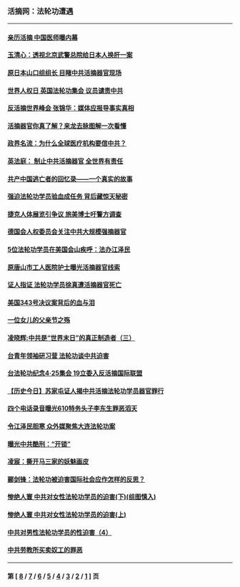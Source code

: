 ### 活摘网：法轮功遭遇
---
#### [亲历活摘 中国医师曝内幕](../../pages/nf5881/n14040389.md?09150430) 
#### [玉清心：透视北京武警总院给日本人换肝一案](../../pages/nf5881/n13771978.md?09150430) 
#### [原日本山口组组长 目睹中共活摘器官现场](../../pages/nf5881/n13767360.md?09150430) 
#### [世界人权日 英国法轮功集会 议员谴责中共](../../pages/nf5881/n13431763.md?09150430) 
#### [反活摘世界峰会 张锦华：媒体应报导事实真相](../../pages/nf5881/n13278502.md?09150430) 
#### [活摘器官你真了解？来龙去脉图解一次看懂](../../pages/nf5881/n13013820.md?09150430) 
#### [政界名流：为什么全球医疗机构要信中共？](../../pages/nf5881/n11945479.md?09150430) 
#### [英法庭： 制止中共活摘器官 全世界有责任](../../pages/nf5881/n11330691.md?09150430) 
#### [共产中国逃亡者的回忆录——一个真实的故事](../../pages/nf5881/n10918649.md?09150430) 
#### [强迫法轮功学员验血成任务 背后藏惊天秘密](../../pages/nf5881/n4252384.md?09150430) 
#### [捷克人体展览引争议 旅美博士吁警方调查](../../pages/nf5881/n9429187.md?09150430) 
#### [德国会人权委员会关注中共大规模强摘器官](../../pages/nf5881/n8418950.md?09150430) 
#### [5位法轮功学员在美国会山疾呼：法办江泽民](../../pages/nf5881/n8101519.md?09150430) 
#### [原唐山市工人医院护士曝光活摘器官线索](../../pages/nf5881/n8076384.md?09150430) 
#### [证人指证 法轮功学员徐真遭活摘器官死亡](../../pages/nf5881/n8042467.md?09150430) 
#### [美国343号决议案背后的血与泪](../../pages/nf5881/n8020684.md?09150430) 
#### [一位女儿的父亲节之殇](../../pages/nf5881/n8014122.md?09150430) 
#### [凌晓辉:中共是“世界末日”的真正制造者（三）](../../pages/nf5881/n4210333.md?09150430) 
#### [台青年领袖研习营 法轮功谈中共迫害](../../pages/nf5881/n4141857.md?09150430) 
#### [台法轮功纪念4‧25集会 19立委入反活摘国际联盟](../../pages/nf5881/n4141821.md?09150430) 
#### [【历史今日】苏家屯证人揭中共活摘法轮功学员器官罪行](../../pages/nf5881/n4135912.md?09150430) 
#### [四个电话录音曝光610特务头子李东生罪恶滔天](../../pages/nf5881/n4040060.md?09150430) 
#### [令江泽民胆寒 众外媒聚焦大连法轮功案](../../pages/nf5881/n3932671.md?09150430) 
#### [曝光中共酷刑：“开锁”](../../pages/nf5881/n3889373.md?09150430) 
#### [凌宸：撕开马三家的妖魅画皮](../../pages/nf5881/n3849369.md?09150430) 
#### [郦剑锋：法轮功被迫害国际社会应作怎样的反思？](../../pages/nf5881/n3824560.md?09150430) 
#### [惨绝人寰 中共对女性法轮功学员的迫害(下)(组图慎入)](../../pages/nf5881/n3816285.md?09150430) 
#### [惨绝人寰 中共对女性法轮功学员的迫害(上)](../../pages/nf5881/n3815374.md?09150430) 
#### [中共对男性法轮功学员的性迫害（4）](../../pages/nf5881/n3769144.md?09150430) 
#### [中共劳教所买卖奴工的罪恶](../../pages/nf5881/n3769378.md?09150430) 

---
#### 第 [ [8](./8.md?09150430) / [7](./7.md?09150430) / [6](./6.md?09150430) / [5](./5.md?09150430) / [4](./4.md?09150430) / [3](./3.md?09150430) / [2](./2.md?09150430) / [1](./1.md?09150430) ] 页
